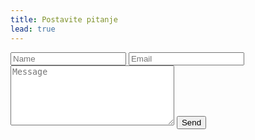 ```yaml
---
title: Postavite pitanje
lead: true
---
```



<!-- Near the end of my page -->
<script src="https://ajax.googleapis.com/ajax/libs/jquery/1.11.1/jquery.min.js"></script>
<script src="http://ajax.aspnetcdn.com/ajax/jquery.validate/1.13.1/jquery.validate.min.js"></script>


<script type="text/javascript">
	var $contactForm = $('#contact-form');
$contactForm.submit(function(e) {
	e.preventDefault();
	$.ajax({
		url: '//formspree.io/egzontina.krasniqi@hotmail.com',
		method: 'POST',
		data: $(this).serialize(),
		dataType: 'json',
		beforeSend: function() {
			$contactForm.append('<div class="alert alert--loading">Sending message…</div>');
		},
		success: function(data) {
			$contactForm.find('.alert--loading').hide();
			$contactForm.append('<div class="alert alert--success">Message sent!</div>');
		},
		error: function(err) {
			$contactForm.find('.alert--loading').hide();
			$contactForm.append('<div class="alert alert--error">Ops, there was an error.</div>');
		}
	});
});
</script>


<form id="contact-form" action="/" method="post">
	<input type="text" name="Name" placeholder="Name" required>
	<input type="email" name="Email" placeholder="Email" required>
	<textarea name="Message" cols="30" rows="6" placeholder="Message" required></textarea>
	<!-- CONFIG -->
	<input class="is-hidden" type="hidden" name="_gotcha">
	<input type="hidden" name="_subject" value="Subject">
	<input type="hidden" name="_cc" value="email@cc.com">
	<!-- /CONFIG -->
	<input class="submit" type="submit" value="Send">
</form>









